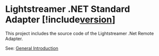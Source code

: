 # Lightstreamer .NET Standard Adapter [!include[version](~/version.md)]

This project includes the source code of the Lightstreamer .Net Remote Adapter.

See: [General Introduction](../articles/intro.md)
